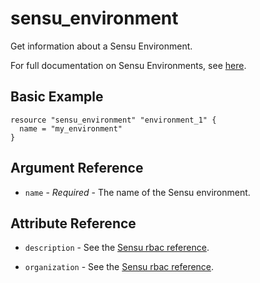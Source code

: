 # sensu_environment

Get information about a Sensu Environment.

For full documentation on Sensu Environments, see [here](https://docs.sensu.io/sensu-core/2.0/reference/rbac/#environment).

## Basic Example

```hcl
resource "sensu_environment" "environment_1" {
  name = "my_environment"
}
```

## Argument Reference

* `name` - *Required* - The name of the Sensu environment.

## Attribute Reference

* `description` - See the [Sensu rbac reference](https://docs.sensu.io/sensu-core/2.0/reference/rbac/#environment).

* `organization` - See the [Sensu rbac reference](https://docs.sensu.io/sensu-core/2.0/reference/rbac/#environment).
